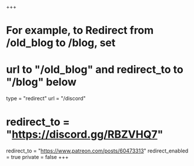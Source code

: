+++
# For example, to Redirect from /old_blog to /blog, set 
# url to "/old_blog" and redirect_to to "/blog" below
type = "redirect"
url = "/discord"
# redirect_to = "https://discord.gg/RBZVHQ7"
redirect_to = "https://www.patreon.com/posts/60473313"
redirect_enabled = true
private = false
+++